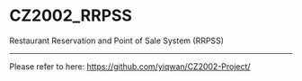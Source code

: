 # CZ2002_RRPSS
Restaurant Reservation and Point of Sale System (RRPSS)

---

Please refer to here: https://github.com/yiqwan/CZ2002-Project/

